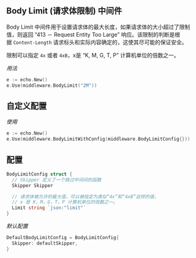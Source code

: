 ## Body Limit (请求体限制) 中间件

Body Limit 中间件用于设置请求体的最大长度，如果请求体的大小超过了限制值，则返回 “413 － Request Entity Too Large” 响应。该限制的判断是根据 `Content-Length` 请求标头和实际内容确定的，这使其尽可能的保证安全。

限制可以指定 `4x` 或者 `4xB`，x是 “K, M, G, T, P” 计算机单位的倍数之一。

_用法_

```go
e := echo.New()
e.Use(middleware.BodyLimit("2M"))
```

## 自定义配置

_使用_

```go
e := echo.New()
e.Use(middleware.BodyLimitWithConfig(middleware.BodyLimitConfig{}))
```

## 配置

```go
BodyLimitConfig struct {
  // Skipper 定义了一个跳过中间间的函数
  Skipper Skipper

  // 请求体被允许的最大值，可以被指定为类似“4x”和“4xB”这样的值，
  // x 是 K，M，G，T，P 计算机单位的倍数之一。
  Limit string `json:"limit"`
}
```

_默认配置_

```go
DefaultBodyLimitConfig = BodyLimitConfig{
  Skipper: defaultSkipper,
}
```